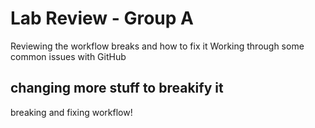 # Lab Review - Group A
Reviewing the workflow breaks and how to fix it
Working through some common issues with GitHub

## changing more stuff to breakify it 
breaking and fixing workflow!